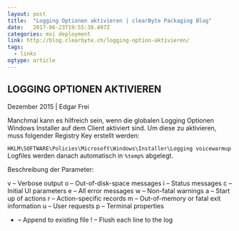 ```yaml
---
layout: post 
title:  "Logging Optionen aktivieren | clearByte Packaging Blog" 
date:   2017-06-23T19:55:38.497Z 
categories: msi deployment
link: http://blog.clearbyte.ch/logging-option-aktivieren/ 
tags:
  - links
ogtype: article 
---
```


## LOGGING OPTIONEN AKTIVIEREN
Dezember 2015 | Edgar Frei

Manchmal kann es hilfreich sein, wenn die globalen Logging Optionen Windows Installer auf dem Client aktiviert sind.
Um diese zu aktivieren, muss folgender Registry Key erstellt werden:


`HKLM\SOFTWARE\Policies\Microsoft\Windows\Installer\Logging voicewarmup`
Logfiles werden danach automatisch in `%temp%` abgelegt.

Beschreibung der Parameter:

v – Verbose output
o – Out-of-disk-space messages
i – Status messages
c – Initial UI parameters
e – All error messages
w – Non-fatal warnings
a – Start up of actions
r – Action-specific records
m – Out-of-memory or fatal exit information
u – User requests
p – Terminal properties
+ – Append to existing file
! – Flush each line to the log
